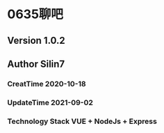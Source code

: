 # 0635聊吧
## Version 1.0.2
## Author Silin7
### CreatTime 2020-10-18
### UpdateTime 2021-09-02
### Technology Stack VUE + NodeJs + Express